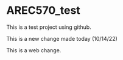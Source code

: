 # AREC570_test

This is a test project using github. 

This is a new change made today (10/14/22)

This is a web change. 
